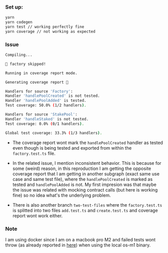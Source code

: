 ### Set up:

```bash
yarn
yarn codegen
yarn test // working perfectly fine
yarn coverage // not working as expected
```

### Issue

```bash
Compiling...

💬 factory skipped!

Running in coverage report mode.

Generating coverage report 📝

Handlers for source 'Factory':
Handler 'handlePoolCreated' is not tested.
Handler 'handlePoolAdded' is tested.
Test coverage: 50.0% (1/2 handlers).

Handlers for source 'StakePool':
Handler 'handleStaked' is not tested.
Test coverage: 0.0% (0/1 handlers).

Global test coverage: 33.3% (1/3 handlers).
```

- The coverage report wont mark the `handlePoolCreated` handler as tested even though is being tested and exported from within the `factory.test.ts` file.

- In the related issue, I mention inconsistent behavior. This is because for some (weird) reason, in this reproduction I am getting the opposite coverage report that I am getting in another subgraph (exact same use case and same test file), where the `handlePoolCreated` is marked as tested and `handlePoolAdded` is not. My first impresion was that maybe the issue was related with mocking contract calls (but here is working fine) so no idea what's the underlying problem. 

- There is also another branch `two-test-files` where the `factory.test.ts` is splitted into two files `add.test.ts` and `create.test.ts` and coverage report wont work either.

### Note

I am using docker since I am on a macbook pro M2 and failed tests wont throw (as already reported in [here](https://github.com/LimeChain/matchstick/releases)) when using the local os-m1 binary.

 
